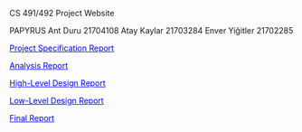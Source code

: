 CS 491/492 Project Website

PAPYRUS
Ant Duru 21704108
Atay Kaylar 21703284
Enver Yiğitler 21702285


<a href="https://github.com/antduru/CS491/raw/main/project_spec_ant_atay_enver%20(2).pdf" style="color:blue" id="raw-url" data-view-component="true" class="btn-sm btn BtnGroup-item">  Project Specification Report
</a>


<a href="https://github.com/antduru/CS491/raw/main/Analysis%20Report%20(1).pdf" style="color:blue" id="raw-url" data-view-component="true" class="btn-sm btn BtnGroup-item">  Analysis Report
</a>

<a href="https://github.com/antduru/CS491/raw/main/High-Level%20Design%20Report.pdf" style="color:blue" id="raw-url" data-view-component="true" class="btn-sm btn BtnGroup-item">  High-Level Design Report 
</a>

<a href="https://github.com/antduru/CS491/raw/main/Low-Level%20Design%20Report.pdf" style="color:blue" id="raw-url" data-view-component="true" class="btn-sm btn BtnGroup-item">  Low-Level Design Report 
</a>

<a href="https://github.com/antduru/CS491/raw/main/Final%20Report%20(1).pdf" style="color:blue" id="raw-url" data-view-component="true" class="btn-sm btn BtnGroup-item">  Final Report
</a>
